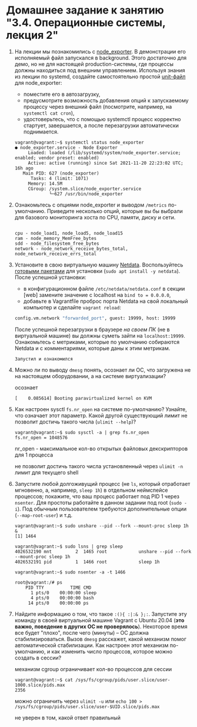 # Домашнее задание к занятию "3.4. Операционные системы, лекция 2"

1. На лекции мы познакомились с [node_exporter](https://github.com/prometheus/node_exporter/releases). В демонстрации его исполняемый файл запускался в background. Этого достаточно для демо, но не для настоящей production-системы, где процессы должны находиться под внешним управлением. Используя знания из лекции по systemd, создайте самостоятельно простой [unit-файл](https://www.freedesktop.org/software/systemd/man/systemd.service.html) для node_exporter:

    * поместите его в автозагрузку,
    * предусмотрите возможность добавления опций к запускаемому процессу через внешний файл (посмотрите, например, на `systemctl cat cron`),
    * удостоверьтесь, что с помощью systemctl процесс корректно стартует, завершается, а после перезагрузки автоматически поднимается.
    
    ```shell script
    vagrant@vagrant:~$ systemctl status node_exporter
    ● node_exporter.service - Node Exporter
         Loaded: loaded (/lib/systemd/system/node_exporter.service; enabled; vendor preset: enabled)
         Active: active (running) since Sat 2021-11-20 22:23:02 UTC; 16h ago
       Main PID: 627 (node_exporter)
          Tasks: 4 (limit: 1071)
         Memory: 14.5M
         CGroup: /system.slice/node_exporter.service
                 └─627 /usr/bin/node_exporter
    ```

1. Ознакомьтесь с опциями node_exporter и выводом `/metrics` по-умолчанию. Приведите несколько опций, которые вы бы выбрали для базового мониторинга хоста по CPU, памяти, диску и сети.

    ```shell script
    
    cpu - node_load1, node_load5, node_load15
    ram - node_memory_MemFree_bytes
    sdd - node_filesystem_free_bytes
    network - node_network_receive_bytes_total, node_network_receive_errs_total
    
    ```

1. Установите в свою виртуальную машину [Netdata](https://github.com/netdata/netdata). Воспользуйтесь [готовыми пакетами](https://packagecloud.io/netdata/netdata/install) для установки (`sudo apt install -y netdata`). После успешной установки:
    * в конфигурационном файле `/etc/netdata/netdata.conf` в секции [web] замените значение с localhost на `bind to = 0.0.0.0`,
    * добавьте в Vagrantfile проброс порта Netdata на свой локальный компьютер и сделайте `vagrant reload`:

    ```bash
    config.vm.network "forwarded_port", guest: 19999, host: 19999
    ```

    После успешной перезагрузки в браузере *на своем ПК* (не в виртуальной машине) вы должны суметь зайти на `localhost:19999`. Ознакомьтесь с метриками, которые по умолчанию собираются Netdata и с комментариями, которые даны к этим метрикам.
    
    `Запустил и ознакомился`

1. Можно ли по выводу `dmesg` понять, осознает ли ОС, что загружена не на настоящем оборудовании, а на системе виртуализации?

    осознает
    ```shell script
    [    0.085614] Booting paravirtualized kernel on KVM
    ```

1. Как настроен sysctl `fs.nr_open` на системе по-умолчанию? Узнайте, что означает этот параметр. Какой другой существующий лимит не позволит достичь такого числа (`ulimit --help`)?

    ```shell script
    vagrant@vagrant:~$ sudo sysctl -a | grep fs.nr_open
    fs.nr_open = 1048576
    ```

    nr_open - максимальное кол-во открытых файловых декскрипторов для 1 процесса
    
    не позволит достичь такого числа установленный через `ulimit -n` лимит для текущего shell

1. Запустите любой долгоживущий процесс (не `ls`, который отработает мгновенно, а, например, `sleep 1h`) в отдельном неймспейсе процессов; покажите, что ваш процесс работает под PID 1 через `nsenter`. Для простоты работайте в данном задании под root (`sudo -i`). Под обычным пользователем требуются дополнительные опции (`--map-root-user`) и т.д.

    ```shell script
    vagrant@vagrant:~$ sudo unshare --pid --fork --mount-proc sleep 1h &
    [1] 1464
    
    vagrant@vagrant:~$ sudo lsns | grep sleep
    4026532190 mnt         2  1465 root            unshare --pid --fork --mount-proc sleep 1h
    4026532191 pid         1  1466 root            sleep 1h
    
    vagrant@vagrant:~$ sudo nsenter -a -t 1466
    
    root@vagrant:/# ps
        PID TTY          TIME CMD
          1 pts/0    00:00:00 sleep
          4 pts/0    00:00:00 bash
         14 pts/0    00:00:00 ps
    
    ```

1. Найдите информацию о том, что такое `:(){ :|:& };:`. 
Запустите эту команду в своей виртуальной машине Vagrant с Ubuntu 20.04 (**это важно, поведение в других ОС не проверялось**). 
Некоторое время все будет "плохо", после чего (минуты) – ОС должна стабилизироваться. 
Вызов `dmesg` расскажет, какой механизм помог автоматической стабилизации. Как настроен этот механизм по-умолчанию, и как изменить число процессов, которое можно создать в сессии?

    механизм cgroup ограничивает кол-во процессов для сессии
    ```shell script
    vagrant@vagrant:~$ cat /sys/fs/cgroup/pids/user.slice/user-1000.slice/pids.max
    2356
    ```
    
    можно ограничить через `ulimit -u` или `echo 100 > /sys/fs/cgroup/pids/user.slice/user-$UID.slice/pids.max`
    
    не уверен в том, какой ответ правильный


